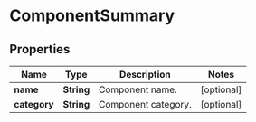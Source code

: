 

# ComponentSummary

## Properties

Name | Type | Description | Notes
------------ | ------------- | ------------- | -------------
**name** | **String** | Component name. |  [optional]
**category** | **String** | Component category. |  [optional]



